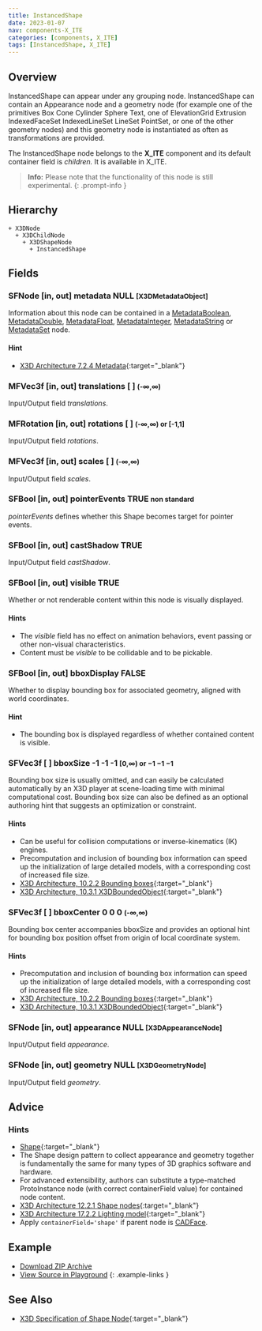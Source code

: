```yaml
---
title: InstancedShape
date: 2023-01-07
nav: components-X_ITE
categories: [components, X_ITE]
tags: [InstancedShape, X_ITE]
---
```

<style>
.post h3 {
  word-spacing: 0.2em;
}
</style>

## Overview

InstancedShape can appear under any grouping node. InstancedShape can contain an Appearance node and a geometry node (for example one of the primitives Box Cone Cylinder Sphere Text, one of ElevationGrid Extrusion IndexedFaceSet IndexedLineSet LineSet PointSet, or one of the other geometry nodes) and this geometry node is instantiated as often as transformations are provided.

The InstancedShape node belongs to the **X_ITE** component and its default container field is *children.* It is available in X_ITE.

>**Info:** Please note that the functionality of this node is still experimental.
{: .prompt-info }

## Hierarchy

```
+ X3DNode
  + X3DChildNode
    + X3DShapeNode
      + InstancedShape
```

## Fields

### SFNode [in, out] **metadata** NULL <small>[X3DMetadataObject]</small>

Information about this node can be contained in a [MetadataBoolean](/x_ite/components/core/metadataboolean/), [MetadataDouble](/x_ite/components/core/metadatadouble/), [MetadataFloat](/x_ite/components/core/metadatafloat/), [MetadataInteger](/x_ite/components/core/metadatainteger/), [MetadataString](/x_ite/components/core/metadatastring/) or [MetadataSet](/x_ite/components/core/metadataset/) node.

#### Hint

- [X3D Architecture 7.2.4 Metadata](https://www.web3d.org/specifications/X3Dv4/ISO-IEC19775-1v4-IS//Part01/components/core.html#Metadata){:target="_blank"}

### MFVec3f [in, out] **translations** [ ] <small>(-∞,∞)</small>

Input/Output field *translations*.

### MFRotation [in, out] **rotations** [ ] <small>(-∞,∞) or [-1,1]</small>

Input/Output field *rotations*.

### MFVec3f [in, out] **scales** [ ] <small>(-∞,∞)</small>

Input/Output field *scales*.

### SFBool [in, out] **pointerEvents** TRUE <small class="yellow">non standard</small>

*pointerEvents* defines whether this Shape becomes target for pointer events.

### SFBool [in, out] **castShadow** TRUE

Input/Output field *castShadow*.

### SFBool [in, out] **visible** TRUE

Whether or not renderable content within this node is visually displayed.

#### Hints

- The *visible* field has no effect on animation behaviors, event passing or other non-visual characteristics.
- Content must be *visible* to be collidable and to be pickable.

### SFBool [in, out] **bboxDisplay** FALSE

Whether to display bounding box for associated geometry, aligned with world coordinates.

#### Hint

- The bounding box is displayed regardless of whether contained content is visible.

### SFVec3f [ ] **bboxSize** -1 -1 -1 <small>[0,∞) or −1 −1 −1</small>

Bounding box size is usually omitted, and can easily be calculated automatically by an X3D player at scene-loading time with minimal computational cost. Bounding box size can also be defined as an optional authoring hint that suggests an optimization or constraint.

#### Hints

- Can be useful for collision computations or inverse-kinematics (IK) engines.
- Precomputation and inclusion of bounding box information can speed up the initialization of large detailed models, with a corresponding cost of increased file size.
- [X3D Architecture, 10.2.2 Bounding boxes](https://www.web3d.org/specifications/X3Dv4/ISO-IEC19775-1v4-IS//Part01/components/grouping.html#BoundingBoxes){:target="_blank"}
- [X3D Architecture, 10.3.1 X3DBoundedObject](https://www.web3d.org/specifications/X3Dv4/ISO-IEC19775-1v4-IS//Part01/components/grouping.html#X3DBoundedObject){:target="_blank"}

### SFVec3f [ ] **bboxCenter** 0 0 0 <small>(-∞,∞)</small>

Bounding box center accompanies bboxSize and provides an optional hint for bounding box position offset from origin of local coordinate system.

#### Hints

- Precomputation and inclusion of bounding box information can speed up the initialization of large detailed models, with a corresponding cost of increased file size.
- [X3D Architecture, 10.2.2 Bounding boxes](https://www.web3d.org/specifications/X3Dv4/ISO-IEC19775-1v4-IS//Part01/components/grouping.html#BoundingBoxes){:target="_blank"}
- [X3D Architecture, 10.3.1 X3DBoundedObject](https://www.web3d.org/specifications/X3Dv4/ISO-IEC19775-1v4-IS//Part01/components/grouping.html#X3DBoundedObject){:target="_blank"}

### SFNode [in, out] **appearance** NULL <small>[X3DAppearanceNode]</small>

Input/Output field *appearance*.

### SFNode [in, out] **geometry** NULL <small>[X3DGeometryNode]</small>

Input/Output field *geometry*.

## Advice

### Hints

- [Shape](https://en.wikipedia.org/wiki/Shape){:target="_blank"}
- The Shape design pattern to collect appearance and geometry together is fundamentally the same for many types of 3D graphics software and hardware.
- For advanced extensibility, authors can substitute a type-matched ProtoInstance node (with correct containerField value) for contained node content.
- [X3D Architecture 12.2.1 Shape nodes](https://www.web3d.org/specifications/X3Dv4/ISO-IEC19775-1v4-IS//Part01/components/shape.html#Shapenodes){:target="_blank"}
- [X3D Architecture 17.2.2 Lighting model](https://www.web3d.org/specifications/X3Dv4/ISO-IEC19775-1v4-IS//Part01/components/lighting.html#Lightingmodel){:target="_blank"}
- Apply `containerField='shape'` if parent node is [CADFace](/x_ite/components/cadgeometry/cadface/).

## Example

<x3d-canvas src="https://create3000.github.io/media/examples/X_ITE/InstancedShape/InstancedShape.x3d" update="auto"></x3d-canvas>

- [Download ZIP Archive](https://create3000.github.io/media/examples/X_ITE/InstancedShape/InstancedShape.zip)
- [View Source in Playground](/x_ite/playground/?url=https://create3000.github.io/media/examples/X_ITE/InstancedShape/InstancedShape.x3d)
{: .example-links }

## See Also

- [X3D Specification of Shape Node](https://www.web3d.org/documents/specifications/19775-1/V4.0/Part01/components/shape.html#Shape){:target="_blank"}
